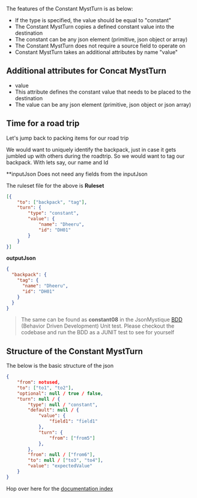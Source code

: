 The features of the Constant MystTurn is as below:

* If the type is specified, the value should be equal to "constant"
* The Constant MystTurn copies a defined constant value into the destination
* The constant can be any json element (primitive, json object or array)
* The Constant MystTurn does not require a source field to operate on
* Constant MystTurn takes an additional attributes by name "value"

## Additional attributes for Concat MystTurn

* value
 * This attribute defines the constant value that needs to be placed to the destination
 * The value can be any json element (primitive, json object or json array)

## Time for a road trip 
Let's jump back to packing items for our road trip

We would want to uniquely identify the backpack, just in case it gets jumbled up with others during the roadtrip. So we would want to tag our backpack. With lets say, our name and Id

**inputJson
Does not need any fields from the inputJson


The ruleset file for the above is
**Ruleset**
```json
[{
	"to": ["backpack", "tag"],
	"turn": {
		"type": "constant",
		"value": {
			"name": "Dheeru",
			"id": "DH01"
		}
	}
}]
```

**outputJson**
```json
{
  "backpack": {
    "tag": {
      "name": "Dheeru",
      "id": "DH01"
    }
  }
}
```

> The same can be found as **constant08** in the JsonMystique [BDD](../json-mystique-libs/json-mystique/src/test/java/com/balajeetm/mystique/core/JsonMystiquePositiveBDD.java) (Behavior Driven Development) Unit test. Please checkout the codebase and run the BDD as a JUNIT test to see for yourself

## Structure of the Constant MystTurn

The below is the basic structure of the json

```json
{
	"from": notused,
	"to": ["to1", "to2"],
	"optional": null / true / false,
	"turn": null / {
		"type": null / "constant",
		"default": null / {
			"value": {
				"field1": "field1"
			},
			"turn": {
				"from": ["from5"]
			},
		},
		"from": null / ["from6"],
		"to": null / ["to3", "to4"],
		"value": "expectedValue"
	}
}
```

Hop over here for the [documentation index](_Sidebar.md)